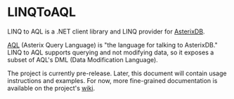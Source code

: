 LINQToAQL
=========

LINQ to AQL is a .NET client library and LINQ provider for [AsterixDB](http://asterixdb.ics.uci.edu/).

[AQL](http://asterixdb.ics.uci.edu/documentation/aql/manual.html) (Asterix Query Language) is "the language for talking to AsterixDB." LINQ to AQL supports querying and not modifying data, so it exposes a subset of AQL's DML (Data Modification Language).

The project is currently pre-release. Later, this document will contain usage instructions and examples. For now, more fine-grained documentation is available on the project's [wiki](https://github.com/csamak/LINQToAQL/wiki).
